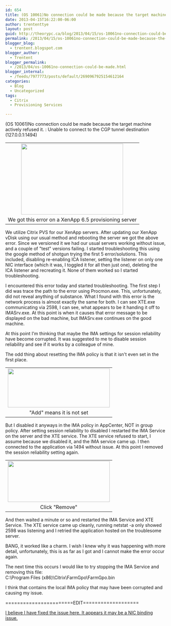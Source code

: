 ```yaml
---
id: 654
title: (OS 10061)No connection could be made because the target machine actively refused it.  : Unable to connect to the CGP tunnel destination (127.0.0.1:1494)
date: 2013-04-15T16:22:00-06:00
author: trententtye
layout: post
guid: http://theorypc.ca/blog/2013/04/15/os-10061no-connection-could-be-made-because-the-target-machine-actively-refused-it-unable-to-connect-to-the-cgp-tunnel-destination-127-0-0-11494-2/
permalink: /2013/04/15/os-10061no-connection-could-be-made-because-the-target-machine-actively-refused-it-unable-to-connect-to-the-cgp-tunnel-destination-127-0-0-11494-2/
blogger_blog:
  - trentent.blogspot.com
blogger_author:
  - Trentent
blogger_permalink:
  - /2013/04/os-10061no-connection-could-be-made.html
blogger_internal:
  - /feeds/7977773/posts/default/2690967925154612164
categories:
  - Blog
  - Uncategorized
tags:
  - Citrix
  - Provisioning Services

---
```

(OS 10061)No connection could be made because the target machine actively refused it. : Unable to connect to the CGP tunnel destination (127.0.0.1:1494)

<table style="margin-left: auto; margin-right: auto; text-align: center;" cellspacing="0" cellpadding="0" align="center">
  <tr>
    <td style="text-align: center;">
      <a style="margin-left: auto; margin-right: auto;" href="http://2.bp.blogspot.com/-cWx9C5h-dVw/UWx_JOjhW6I/AAAAAAAAANM/Z2HG3k8jOMI/s1600/3.jpg"><img src="http://2.bp.blogspot.com/-cWx9C5h-dVw/UWx_JOjhW6I/AAAAAAAAANM/Z2HG3k8jOMI/s320/3.jpg" width="320" height="222" border="0" /></a>
    </td>
  </tr>
  
  <tr>
    <td style="text-align: center;">
      We got this error on a XenApp 6.5 provisioning server
    </td>
  </tr>
</table>

We utilize Citrix PVS for our XenApp servers. After updating our XenApp vDisk using our usual method and rebooting the server we got the above error. Since we versioned it we had our usual servers working without issue, and a couple of "test" versions failing. I started troubleshooting this using the google method of shotgun trying the first 5 error/solutions. This included, disabling re-enabling ICA listener, setting the listener on only one NIC interface (which it was, I toggled it for all then just one), deleting the ICA listener and recreating it. None of them worked so I started troubleshooting.

I encountered this error today and started troubleshooting. The first step I did was trace the path to the error using Procmon.exe. This, unfortunately, did not reveal anything of substance. What I found with this error is the network process is almost exactly the same for both. I can see XTE.exe communicating via 2598, I can see, what appears to be it handing it off to IMASrv.exe. At this point is when it causes that error message to be displayed on the bad machine, but IMASrv.exe continues on the good machine.

At this point I'm thinking that maybe the IMA settings for session reliability have become corrupted. It was suggested to me to disable session reliability and see if it works by a colleague of mine.

The odd thing about resetting the IMA policy is that it isn't even set in the first place.

<table style="margin-left: auto; margin-right: auto; text-align: center;" cellspacing="0" cellpadding="0" align="center">
  <tr>
    <td style="text-align: center;">
      <a style="margin-left: auto; margin-right: auto;" href="http://3.bp.blogspot.com/-Bt_Dgyu2QiY/UWx5rFh9WRI/AAAAAAAAAM8/ry0sSb15154/s1600/1.jpg"><img src="http://3.bp.blogspot.com/-Bt_Dgyu2QiY/UWx5rFh9WRI/AAAAAAAAAM8/ry0sSb15154/s320/1.jpg" width="320" height="122" border="0" /></a>
    </td>
  </tr>
  
  <tr>
    <td style="text-align: center;">
      "Add" means it is not set
    </td>
  </tr>
</table>

But I disabled it anyways in the IMA policy in AppCenter, NOT in group policy. After setting session reliability to disabled I restarted the IMA Service on the server and the XTE service. The XTE service refused to start, I assume because we disabled it, and the IMA service came up. I then connected to the application via 1494 without issue. At this point I removed the session reliability setting again.

<table style="margin-left: auto; margin-right: auto; text-align: center;" cellspacing="0" cellpadding="0" align="center">
  <tr>
    <td style="text-align: center;">
      <a style="margin-left: auto; margin-right: auto;" href="http://2.bp.blogspot.com/-EjQIo6FYKGY/UWx6gsOmaSI/AAAAAAAAANE/gO4aRpbNIEI/s1600/2.jpg"><img src="http://2.bp.blogspot.com/-EjQIo6FYKGY/UWx6gsOmaSI/AAAAAAAAANE/gO4aRpbNIEI/s320/2.jpg" width="320" height="128" border="0" /></a>
    </td>
  </tr>
  
  <tr>
    <td style="text-align: center;">
      Click "Remove"
    </td>
  </tr>
</table>

And then waited a minute or so and restarted the IMA Service and XTE Service. The XTE service came up cleanly, running netstat -a only showed 2598 was listening and I retried the application hosted on the troublesome server.

BANG, it worked like a charm. I wish I knew why it was happening with more detail, unfortunately, this is as far as I got and I cannot make the error occur again.

The next time this occurs I would like to try stopping the IMA Service and removing this file:  
C:\Program Files (x86)\Citrix\FarmGpo\FarmGpo.bin

I think that contains the local IMA policy that may have been corrupted and causing my issue.

=======================EDIT===================

[I believe I have fixed the issue here.  It appears it may be a NIC binding issue.](http://trentent.blogspot.ca/2013/05/os-10061no-connection-could-be-made.html)
